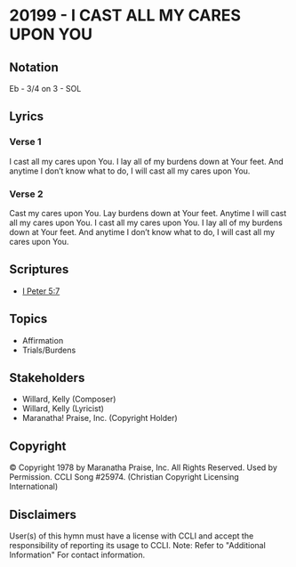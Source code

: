 # 20199 - I CAST ALL MY CARES UPON YOU

## Notation

Eb - 3/4 on 3 - SOL

## Lyrics

### Verse 1

I cast all my cares upon You. I lay all of my burdens down at Your feet. And anytime I don’t know what to do, I will cast all my cares upon You.

### Verse 2

Cast my cares upon You. Lay burdens down at Your feet. Anytime I will cast all my cares upon You. I cast all my cares upon You. I lay all of my burdens down at Your feet. And anytime I don’t know what to do, I will cast all my cares upon You.


## Scriptures

- [I Peter 5:7](https://www.biblegateway.com/passage/?search=I%20Peter%205%3A7)

## Topics

- Affirmation
- Trials/Burdens

## Stakeholders

- Willard, Kelly (Composer)
- Willard, Kelly (Lyricist)
- Maranatha! Praise, Inc. (Copyright Holder)

## Copyright

© Copyright 1978 by Maranatha Praise, Inc. All Rights Reserved. Used by Permission. CCLI Song #25974.
(Christian Copyright Licensing International)

## Disclaimers

User(s) of this hymn must have a license with CCLI and accept the responsibility of reporting its usage to CCLI.
Note: Refer to "Additional Information" For contact information.

